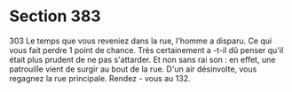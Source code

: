 # Section 383

303
Le temps que vous reveniez dans la rue, l'homme a disparu. Ce
qui vous fait perdre  1 point de  chance. Très certainement a -t-il
dû penser qu'il était plus  prudent de ne pas s'attarder. Et non
sans rai son : en effet, une patrouille vient de surgir au bout de la
rue. D'un air désinvolte, vous regagnez la rue principale. Rendez -
vous au 132.